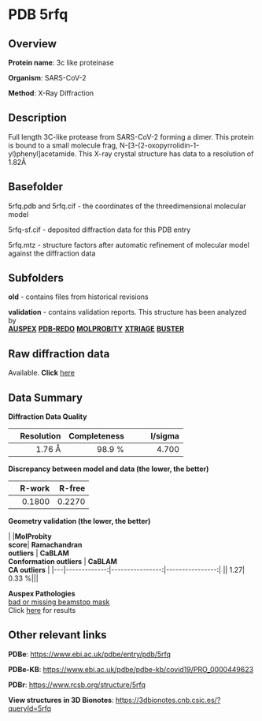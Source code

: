 # PDB 5rfq

## Overview

**Protein name**: 3c like proteinase

**Organism**: SARS-CoV-2

**Method**: X-Ray Diffraction

## Description

Full length 3C-like protease from SARS-CoV-2 forming a dimer. This protein is bound to a small molecule frag, N-[3-(2-oxopyrrolidin-1-yl)phenyl]acetamide. This X-ray crystal structure has data to a resolution of 1.82Å

## Basefolder

5rfq.pdb and 5rfq.cif - the coordinates of the threedimensional molecular model

5rfq-sf.cif - deposited diffraction data for this PDB entry

5rfq.mtz - structure factors after automatic refinement of molecular model against the diffraction data

## Subfolders



**old** - contains files from historical revisions

**validation** - contains validation reports. This structure has been analyzed by <br>[**AUSPEX**](https://github.com/thorn-lab/coronavirus_structural_task_force/tree/master/pdb/3c_like_proteinase/SARS-CoV-2/5rfq/validation/auspex) [**PDB-REDO**](https://github.com/thorn-lab/coronavirus_structural_task_force/tree/master/pdb/3c_like_proteinase/SARS-CoV-2/5rfq/validation/pdb-redo) [**MOLPROBITY**](https://github.com/thorn-lab/coronavirus_structural_task_force/tree/master/pdb/3c_like_proteinase/SARS-CoV-2/5rfq/validation/molprobity) [**XTRIAGE**](https://github.com/thorn-lab/coronavirus_structural_task_force/blob/master/pdb/3c_like_proteinase/SARS-CoV-2/5rfq/validation/Xtriage_output.log) [**BUSTER**](https://www.globalphasing.com/buster/wiki/index.cgi?Covid19Pdb5RFQ)  



## Raw diffraction data

Available. **Click** [here](https://zenodo.org/record/3731504) 

## Data Summary
**Diffraction Data Quality**

|   | Resolution | Completeness| I/sigma |
|---|-------------:|----------------:|--------------:|
|   |1.76 Å|98.9  %|<img width=50/>4.700|

**Discrepancy between model and data (the lower, the better)**

|   | **R-work**| **R-free**   
|---|-------------:|----------------:|           
||  0.1800|  0.2270|

**Geometry validation (the lower, the better)**

|   |**MolProbity<br>score**| **Ramachandran<br>outliers** | **CaBLAM<br>Conformation outliers** | **CaBLAM<br>CA outliers** |
|---|-------------:|----------------:|----------------:|
||  1.27|  0.33 %|||

**Auspex Pathologies**<br> [bad or missing beamstop mask](https://www.auspex.de/pathol/#2)<br>Click [here](https://github.com/thorn-lab/coronavirus_structural_task_force/blob/master/pdb/3c_like_proteinase/SARS-CoV-2/5rfq/validation/auspex/5rfq_auspex_comments.txt)  for results

 



## Other relevant links 
**PDBe**:  https://www.ebi.ac.uk/pdbe/entry/pdb/5rfq

**PDBe-KB**: https://www.ebi.ac.uk/pdbe/pdbe-kb/covid19/PRO_0000449623 
 
**PDBr**: https://www.rcsb.org/structure/5rfq 

**View structures in 3D Bionotes**: https://3dbionotes.cnb.csic.es/?queryId=5rfq

